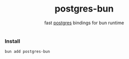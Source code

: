 <h1 align=center>postgres-bun</h1>
<div align=center>fast <a href=https://duckdb.org>postgres</a> bindings for bun runtime</div>

<br />

### Install

`bun add postgres-bun`
